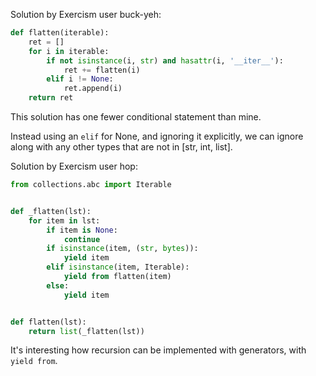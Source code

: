 Solution by Exercism user buck-yeh:  
```python
def flatten(iterable):
    ret = []
    for i in iterable:
        if not isinstance(i, str) and hasattr(i, '__iter__'):
            ret += flatten(i)
        elif i != None:
            ret.append(i)
    return ret
```

This solution has one fewer conditional statement than mine.  

Instead using an `elif` for None, and ignoring it explicitly, we can ignore along with any other types that are not in [str, int, list].  

Solution by Exercism user hop:  
```python
from collections.abc import Iterable


def _flatten(lst):
    for item in lst:
        if item is None:
            continue
        if isinstance(item, (str, bytes)):
            yield item
        elif isinstance(item, Iterable):
            yield from flatten(item)
        else:
            yield item


def flatten(lst):
    return list(_flatten(lst))
```

It's interesting how recursion can be implemented with generators, with `yield from`.
